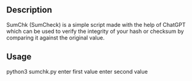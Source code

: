 ## Description
SumChk (SumCheck) is a simple script made with the help of ChatGPT which can be used to verify the integrity of your hash or checksum by comparing it against the original value.

## Usage
python3 sumchk.py 
enter first value
enter second value
